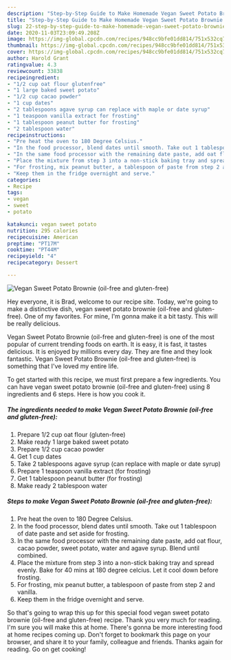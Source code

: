 ```yaml
---
description: "Step-by-Step Guide to Make Homemade Vegan Sweet Potato Brownie (oil-free and gluten-free)"
title: "Step-by-Step Guide to Make Homemade Vegan Sweet Potato Brownie (oil-free and gluten-free)"
slug: 22-step-by-step-guide-to-make-homemade-vegan-sweet-potato-brownie-oil-free-and-gluten-free
date: 2020-11-03T23:09:49.208Z
image: https://img-global.cpcdn.com/recipes/948cc9bfe01dd814/751x532cq70/vegan-sweet-potato-brownie-oil-free-and-gluten-free-recipe-main-photo.jpg
thumbnail: https://img-global.cpcdn.com/recipes/948cc9bfe01dd814/751x532cq70/vegan-sweet-potato-brownie-oil-free-and-gluten-free-recipe-main-photo.jpg
cover: https://img-global.cpcdn.com/recipes/948cc9bfe01dd814/751x532cq70/vegan-sweet-potato-brownie-oil-free-and-gluten-free-recipe-main-photo.jpg
author: Harold Grant
ratingvalue: 4.3
reviewcount: 33838
recipeingredient:
- "1/2 cup oat flour glutenfree"
- "1 large baked sweet potato"
- "1/2 cup cacao powder"
- "1 cup dates"
- "2 tablespoons agave syrup can replace with maple or date syrup"
- "1 teaspoon vanilla extract for frosting"
- "1 tablespoon peanut butter for frosting"
- "2 tablespoon water"
recipeinstructions:
- "Pre heat the oven to 180 Degree Celsius."
- "In the food processor, blend dates until smooth. Take out 1 tablespoon of date paste and set aside for frosting."
- "In the same food processor with the remaining date paste, add oat flour, cacao powder, sweet potato, water and agave syrup. Blend until combined."
- "Place the mixture from step 3 into a non-stick baking tray and spread evenly. Bake for 40 mins at 180 degree celcius. Let it cool down before frosting."
- "For frosting, mix peanut butter, a tablespoon of paste from step 2 and vanilla."
- "Keep them in the fridge overnight and serve."
categories:
- Recipe
tags:
- vegan
- sweet
- potato

katakunci: vegan sweet potato 
nutrition: 295 calories
recipecuisine: American
preptime: "PT17M"
cooktime: "PT44M"
recipeyield: "4"
recipecategory: Dessert

---
```



![Vegan Sweet Potato Brownie (oil-free and gluten-free)](https://img-global.cpcdn.com/recipes/948cc9bfe01dd814/751x532cq70/vegan-sweet-potato-brownie-oil-free-and-gluten-free-recipe-main-photo.jpg)

Hey everyone, it is Brad, welcome to our recipe site. Today, we're going to make a distinctive dish, vegan sweet potato brownie (oil-free and gluten-free). One of my favorites. For mine, I'm gonna make it a bit tasty. This will be really delicious.



Vegan Sweet Potato Brownie (oil-free and gluten-free) is one of the most popular of current trending foods on earth. It is easy, it is fast, it tastes delicious. It is enjoyed by millions every day. They are fine and they look fantastic. Vegan Sweet Potato Brownie (oil-free and gluten-free) is something that I've loved my entire life.


To get started with this recipe, we must first prepare a few ingredients. You can have vegan sweet potato brownie (oil-free and gluten-free) using 8 ingredients and 6 steps. Here is how you cook it.

<!--inarticleads1-->

##### The ingredients needed to make Vegan Sweet Potato Brownie (oil-free and gluten-free):

1. Prepare 1/2 cup oat flour (gluten-free)
1. Make ready 1 large baked sweet potato
1. Prepare 1/2 cup cacao powder
1. Get 1 cup dates
1. Take 2 tablespoons agave syrup (can replace with maple or date syrup)
1. Prepare 1 teaspoon vanilla extract (for frosting)
1. Get 1 tablespoon peanut butter (for frosting)
1. Make ready 2 tablespoon water




<!--inarticleads2-->

##### Steps to make Vegan Sweet Potato Brownie (oil-free and gluten-free):

1. Pre heat the oven to 180 Degree Celsius.
1. In the food processor, blend dates until smooth. Take out 1 tablespoon of date paste and set aside for frosting.
1. In the same food processor with the remaining date paste, add oat flour, cacao powder, sweet potato, water and agave syrup. Blend until combined.
1. Place the mixture from step 3 into a non-stick baking tray and spread evenly. Bake for 40 mins at 180 degree celcius. Let it cool down before frosting.
1. For frosting, mix peanut butter, a tablespoon of paste from step 2 and vanilla.
1. Keep them in the fridge overnight and serve.




So that's going to wrap this up for this special food vegan sweet potato brownie (oil-free and gluten-free) recipe. Thank you very much for reading. I'm sure you will make this at home. There's gonna be more interesting food at home recipes coming up. Don't forget to bookmark this page on your browser, and share it to your family, colleague and friends. Thanks again for reading. Go on get cooking!
